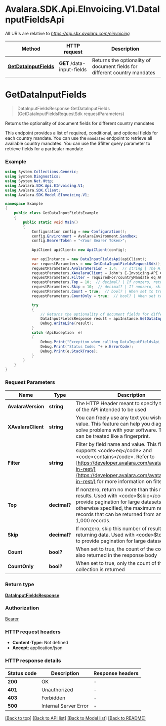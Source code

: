 # Avalara.SDK.Api.EInvoicing.V1.DataInputFieldsApi

All URIs are relative to *https://api.sbx.avalara.com/einvoicing*

Method | HTTP request | Description
------------- | ------------- | -------------
[**GetDataInputFields**](DataInputFieldsApi.md#getdatainputfields) | **GET** /data-input-fields | Returns the optionality of document fields for different country mandates


<a name="getdatainputfields"></a>
# **GetDataInputFields**
> DataInputFieldsResponse GetDataInputFields (GetDataInputFieldsRequestSdk requestParameters)

Returns the optionality of document fields for different country mandates

This endpoint provides a list of required, conditional, and optional fields for each country mandate. You can use the <code>mandates</code> endpoint to retrieve all available country mandates. You can use the $filter query parameter to retrieve fields for a particular mandate

### Example
```csharp
using System.Collections.Generic;
using System.Diagnostics;
using System.Net.Http;
using Avalara.SDK.Api.EInvoicing.V1;
using Avalara.SDK.Client;
using Avalara.SDK.Model.EInvoicing.V1;

namespace Example
{
    public class GetDataInputFieldsExample
    {
        public static void Main()
        {
            Configuration config = new Configuration();
            config.Environment = AvalaraEnvironment.Sandbox;
            config.BearerToken = "<Your Bearer Token>";
            
            ApiClient apiClient= new ApiClient(config);
            
            var apiInstance = new DataInputFieldsApi(apiClient);
            var requestParameters = new GetDataInputFieldsRequestSdk();
            requestParameters.AvalaraVersion = 1.4;  // string | The HTTP Header meant to specify the version of the API intended to be used
            requestParameters.XAvalaraClient = John's E-Invoicing-API Client;  // string | You can freely use any text you wish for this value. This feature can help you diagnose and solve problems with your software. The header can be treated like a fingerprint. (optional) 
            requestParameters.Filter = requiredFor/countryMandate eq AU-B2G-PEPPOL;  // string | Filter by field name and value. This filter only supports <code>eq</code> and <code>contains</code>. Refer to [https://developer.avalara.com/avatax/filtering-in-rest/](https://developer.avalara.com/avatax/filtering-in-rest/) for more information on filtering. (optional) 
            requestParameters.Top = 10;  // decimal? | If nonzero, return no more than this number of results. Used with <code>$skip</code> to provide pagination for large datasets. Unless otherwise specified, the maximum number of records that can be returned from an API call is 1,000 records. (optional) 
            requestParameters.Skip = 10;  // decimal? | If nonzero, skip this number of results before returning data. Used with <code>$top</code> to provide pagination for large datasets. (optional) 
            requestParameters.Count = true;  // bool? | When set to true, the count of the collection is also returned in the response body (optional) 
            requestParameters.CountOnly = true;  // bool? | When set to true, only the count of the collection is returned (optional) 

            try
            {
                // Returns the optionality of document fields for different country mandates
                DataInputFieldsResponse result = apiInstance.GetDataInputFields(requestParameters);
                Debug.WriteLine(result);
            }
            catch (ApiException  e)
            {
                Debug.Print("Exception when calling DataInputFieldsApi.GetDataInputFields: " + e.Message );
                Debug.Print("Status Code: "+ e.ErrorCode);
                Debug.Print(e.StackTrace);
            }
        }
    }
}
```

### Request Parameters

Name | Type | Description  | Notes
------------- | ------------- | ------------- | -------------
 **AvalaraVersion** | **string**| The HTTP Header meant to specify the version of the API intended to be used | 
 **XAvalaraClient** | **string**| You can freely use any text you wish for this value. This feature can help you diagnose and solve problems with your software. The header can be treated like a fingerprint. | [optional] 
 **Filter** | **string**| Filter by field name and value. This filter only supports &lt;code&gt;eq&lt;/code&gt; and &lt;code&gt;contains&lt;/code&gt;. Refer to [https://developer.avalara.com/avatax/filtering-in-rest/](https://developer.avalara.com/avatax/filtering-in-rest/) for more information on filtering. | [optional] 
 **Top** | **decimal?**| If nonzero, return no more than this number of results. Used with &lt;code&gt;$skip&lt;/code&gt; to provide pagination for large datasets. Unless otherwise specified, the maximum number of records that can be returned from an API call is 1,000 records. | [optional] 
 **Skip** | **decimal?**| If nonzero, skip this number of results before returning data. Used with &lt;code&gt;$top&lt;/code&gt; to provide pagination for large datasets. | [optional] 
 **Count** | **bool?**| When set to true, the count of the collection is also returned in the response body | [optional] 
 **CountOnly** | **bool?**| When set to true, only the count of the collection is returned | [optional] 

### Return type

[**DataInputFieldsResponse**](DataInputFieldsResponse.md)

### Authorization

[Bearer](../../../README.md#Bearer)

### HTTP request headers

 - **Content-Type**: Not defined
 - **Accept**: application/json


### HTTP response details
| Status code | Description | Response headers |
|-------------|-------------|------------------|
| **200** | OK |  -  |
| **401** | Unauthorized |  -  |
| **403** | Forbidden |  -  |
| **500** | Internal Server Error |  -  |

[[Back to top]](#) [[Back to API list]](../../../README.md#documentation-for-api-endpoints) [[Back to Model list]](../../../README.md#documentation-for-models) [[Back to README]](../../../README.md)

